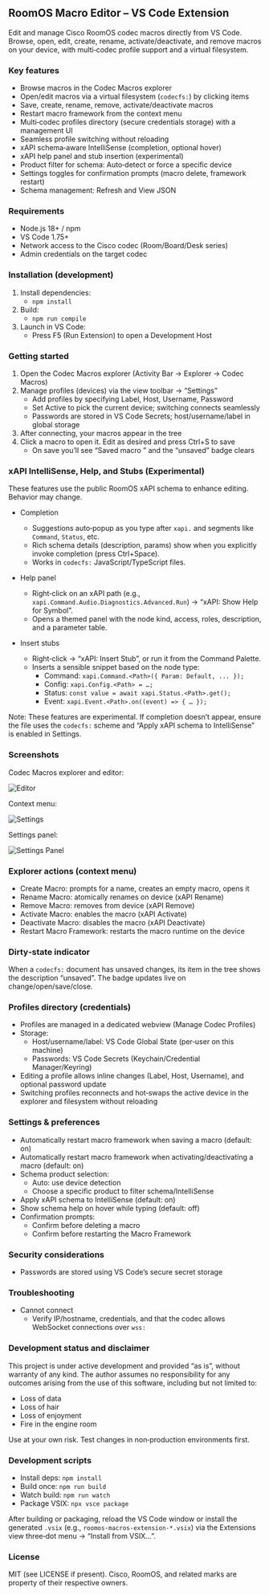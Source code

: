 ## RoomOS Macro Editor – VS Code Extension

Edit and manage Cisco RoomOS codec macros directly from VS Code. Browse, open, edit, create, rename, activate/deactivate, and remove macros on your device, with multi‑codec profile support and a virtual filesystem.

### Key features

- Browse macros in the Codec Macros explorer
- Open/edit macros via a virtual filesystem (`codecfs:`) by clicking items
- Save, create, rename, remove, activate/deactivate macros
- Restart macro framework from the context menu
- Multi‑codec profiles directory (secure credentials storage) with a management UI
- Seamless profile switching without reloading
- xAPI schema‑aware IntelliSense (completion, optional hover)
- xAPI help panel and stub insertion (experimental)
- Product filter for schema: Auto‑detect or force a specific device
- Settings toggles for confirmation prompts (macro delete, framework restart)
- Schema management: Refresh and View JSON

### Requirements

- Node.js 18+ / npm
- VS Code 1.75+
- Network access to the Cisco codec (Room/Board/Desk series)
- Admin credentials on the target codec

### Installation (development)

1. Install dependencies:
   - `npm install`
2. Build:
   - `npm run compile`
3. Launch in VS Code:
   - Press F5 (Run Extension) to open a Development Host

### Getting started

1. Open the Codec Macros explorer (Activity Bar → Explorer → Codec Macros)
2. Manage profiles (devices) via the view toolbar → “Settings”
   - Add profiles by specifying Label, Host, Username, Password
   - Set Active to pick the current device; switching connects seamlessly
   - Passwords are stored in VS Code Secrets; host/username/label in global storage
3. After connecting, your macros appear in the tree
4. Click a macro to open it. Edit as desired and press Ctrl+S to save
   - On save you’ll see “Saved macro <name>” and the “unsaved” badge clears

### xAPI IntelliSense, Help, and Stubs (Experimental)

These features use the public RoomOS xAPI schema to enhance editing. Behavior may change.

- Completion
  - Suggestions auto‑popup as you type after `xapi.` and segments like `Command`, `Status`, etc.
  - Rich schema details (description, params) show when you explicitly invoke completion (press Ctrl+Space).
  - Works in `codecfs:` JavaScript/TypeScript files.

- Help panel
  - Right‑click on an xAPI path (e.g., `xapi.Command.Audio.Diagnostics.Advanced.Run`) → “xAPI: Show Help for Symbol”.
  - Opens a themed panel with the node kind, access, roles, description, and a parameter table.

- Insert stubs
  - Right‑click → “xAPI: Insert Stub”, or run it from the Command Palette.
  - Inserts a sensible snippet based on the node type:
    - Command: `xapi.Command.<Path>({ Param: Default, ... });`
    - Config: `xapi.Config.<Path> = …;`
    - Status: `const value = await xapi.Status.<Path>.get();`
    - Event: `xapi.Event.<Path>.on((event) => { … });`

Note: These features are experimental. If completion doesn’t appear, ensure the file uses the `codecfs:` scheme and “Apply xAPI schema to IntelliSense” is enabled in Settings.

### Screenshots

Codec Macros explorer and editor:

![Editor](images/screenshot_editor.png)

Context menu:

![Settings](images/screenshot_contextmenu.png)

Settings panel:

![Settings Panel](images/screenshot_settings.png)

### Explorer actions (context menu)

- Create Macro: prompts for a name, creates an empty macro, opens it
- Rename Macro: atomically renames on device (xAPI Rename)
- Remove Macro: removes from device (xAPI Remove)
- Activate Macro: enables the macro (xAPI Activate)
- Deactivate Macro: disables the macro (xAPI Deactivate)
- Restart Macro Framework: restarts the macro runtime on the device


### Dirty‑state indicator

When a `codecfs:` document has unsaved changes, its item in the tree shows the description “unsaved”. The badge updates live on change/open/save/close.


### Profiles directory (credentials)

- Profiles are managed in a dedicated webview (Manage Codec Profiles)
- Storage:
  - Host/username/label: VS Code Global State (per‑user on this machine)
  - Passwords: VS Code Secrets (Keychain/Credential Manager/Keyring)
- Editing a profile allows inline changes (Label, Host, Username), and optional password update
- Switching profiles reconnects and hot‑swaps the active device in the explorer and filesystem without reloading

### Settings & preferences

- Automatically restart macro framework when saving a macro (default: on)
- Automatically restart macro framework when activating/deactivating a macro (default: on)
- Schema product selection:
  - Auto: use device detection
  - Choose a specific product to filter schema/IntelliSense
- Apply xAPI schema to IntelliSense (default: on)
- Show schema help on hover while typing (default: off)
- Confirmation prompts:
  - Confirm before deleting a macro
  - Confirm before restarting the Macro Framework
### Security considerations

- Passwords are stored using VS Code’s secure secret storage

### Troubleshooting

- Cannot connect
  - Verify IP/hostname, credentials, and that the codec allows WebSocket connections over `wss:`


### Development status and disclaimer

This project is under active development and provided “as is”, without warranty of any kind. The author assumes no responsibility for any outcomes arising from the use of this software, including but not limited to:

- Loss of data
- Loss of hair
- Loss of enjoyment
- Fire in the engine room

Use at your own risk. Test changes in non‑production environments first.

### Development scripts

- Install deps: `npm install`
- Build once: `npm run build`
- Watch build: `npm run watch`
- Package VSIX: `npx vsce package`

After building or packaging, reload the VS Code window or install the generated `.vsix` (e.g., `roomos-macros-extension-*.vsix`) via the Extensions view three‑dot menu → “Install from VSIX…”.

### License

MIT (see LICENSE if present). Cisco, RoomOS, and related marks are property of their respective owners.


